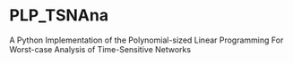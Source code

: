 # PLP_TSNAna
A Python Implementation of the Polynomial-sized Linear Programming For Worst-case Analysis of Time-Sensitive Networks
